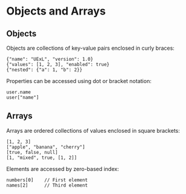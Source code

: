 # Objects and Arrays

## Objects
Objects are collections of key-value pairs enclosed in curly braces:
```
{"name": "UExL", "version": 1.0}
{"values": [1, 2, 3], "enabled": true}
{"nested": {"a": 1, "b": 2}}
```
Properties can be accessed using dot or bracket notation:
```
user.name
user["name"]
```

## Arrays
Arrays are ordered collections of values enclosed in square brackets:
```
[1, 2, 3]
["apple", "banana", "cherry"]
[true, false, null]
[1, "mixed", true, [1, 2]]
```
Elements are accessed by zero-based index:
```
numbers[0]    // First element
names[2]      // Third element
```